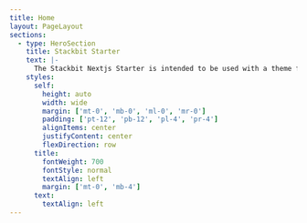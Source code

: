 ```yaml
---
title: Home
layout: PageLayout
sections:
  - type: HeroSection
    title: Stackbit Starter
    text: |-
      The Stackbit Nextjs Starter is intended to be used with a theme from https://github.com/stackbit-themes
    styles:
      self:
        height: auto
        width: wide
        margin: ['mt-0', 'mb-0', 'ml-0', 'mr-0']
        padding: ['pt-12', 'pb-12', 'pl-4', 'pr-4']
        alignItems: center
        justifyContent: center
        flexDirection: row
      title:
        fontWeight: 700
        fontStyle: normal
        textAlign: left
        margin: ['mt-0', 'mb-4']
      text:
        textAlign: left
---
```

